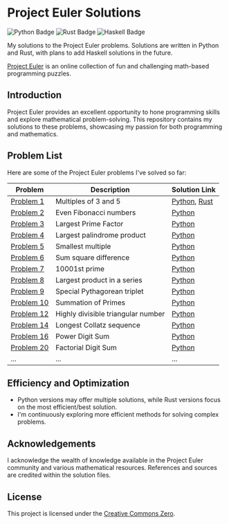 # Project Euler Solutions

![Python Badge](https://img.shields.io/badge/Python-3.9-blue)
![Rust Badge](https://img.shields.io/badge/Rust-1.55-orange)
![Haskell Badge](https://img.shields.io/badge/Haskell-Coming%20Soon-brightgreen)

My solutions to the Project Euler problems. Solutions are written in Python and Rust, with plans to add Haskell solutions in the future.

[Project Euler](https://projecteuler.net/) is an online collection of fun and challenging math-based programming puzzles.

## Introduction

Project Euler provides an excellent opportunity to hone programming skills and explore mathematical problem-solving. This repository contains my solutions to these problems, showcasing my passion for both programming and mathematics.

## Problem List

Here are some of the Project Euler problems I've solved so far:

| Problem  | Description                               | Solution Link                  |
| -------- | ----------------------------------------- | ------------------------------ |
| [Problem 1](https://projecteuler.net/problem=1)  | Multiples of 3 and 5              | [Python](Solutions/Python/Problem%20001.py), [Rust](Solutions/Rust/problem_001.rs) |
| [Problem 2](https://projecteuler.net/problem=2)  | Even Fibonacci numbers            | [Python](Solutions/Python/Problem%20002.py)     |
| [Problem 3](https://projecteuler.net/problem=3)  | Largest Prime Factor            | [Python](Solutions/Python/Problem%20003.py)     |
| [Problem 4](https://projecteuler.net/problem=4)  | Largest palindrome product        | [Python](Solutions/Python/Problem%20004.py)     |
| [Problem 5](https://projecteuler.net/problem=5)  | Smallest multiple                 | [Python](Solutions/Python/Problem%20005.py)     |
| [Problem 6](https://projecteuler.net/problem=6)  | Sum square difference             | [Python](Solutions/Python/Problem%20006.py)     |
| [Problem 7](https://projecteuler.net/problem=7)  | 10001st prime                    | [Python](Solutions/Python/Problem%20007.py)     |
| [Problem 8](https://projecteuler.net/problem=8)  | Largest product in a series       | [Python](Solutions/Python/Problem%20008.py)     |
| [Problem 9](https://projecteuler.net/problem=9)  | Special Pythagorean triplet       | [Python](Solutions/Python/Problem%20009.py)     |
| [Problem 10](https://projecteuler.net/problem=10)  | Summation of Primes       | [Python](Solutions/Python/Problem%20010.py)     |
| [Problem 12](https://projecteuler.net/problem=12)| Highly divisible triangular number | [Python](Solutions/Python/Problem%20012.py)     |
| [Problem 14](https://projecteuler.net/problem=14)| Longest Collatz sequence          | [Python](Solutions/Python/Problem%20014.py)     |
| [Problem 16](https://projecteuler.net/problem=16)| Power Digit Sum          | [Python](Solutions/Python/Problem%20016.py)     |
| [Problem 20](https://projecteuler.net/problem=20)| Factorial Digit Sum          | [Python](Solutions/Python/Problem%20020.py)     |
| ...      | ...                                       | ...                            |

## Efficiency and Optimization

- Python versions may offer multiple solutions, while Rust versions focus on the most efficient/best solution.
- I'm continuously exploring more efficient methods for solving complex problems.

## Acknowledgements

I acknowledge the wealth of knowledge available in the Project Euler community and various mathematical resources. References and sources are credited within the solution files.

## License

This project is licensed under the [Creative Commons Zero](LICENSE).
